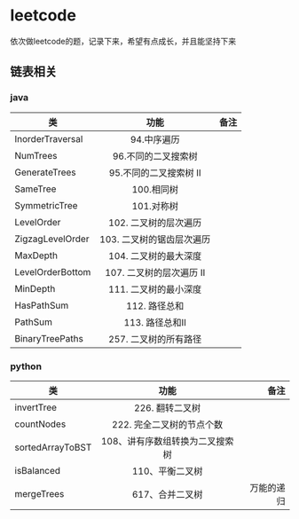 # leetcode
依次做leetcode的题，记录下来，希望有点成长，并且能坚持下来

## 链表相关
### java
| 类   |      功能      |  备注 |
|----------|:-------------:|------:|
| InorderTraversal |  94.中序遍历 |  |
| NumTrees |  96.不同的二叉搜索树 |  |
| GenerateTrees |  95.不同的二叉搜索树 Ⅱ|  |
| SameTree |  100.相同树  |
| SymmetricTree |  101.对称树  |
| LevelOrder |  102. 二叉树的层次遍历  |
| ZigzagLevelOrder |  103. 二叉树的锯齿层次遍历  |
| MaxDepth | 104. 二叉树的最大深度 |
| LevelOrderBottom | 107. 二叉树的层次遍历 II |
| MinDepth |111. 二叉树的最小深度|
| HasPathSum |112. 路径总和|
| PathSum |113. 路径总和Ⅱ|
| BinaryTreePaths |257. 二叉树的所有路径|

### python
| 类   |      功能      |  备注 |
|----------|:-------------:|------:|
| invertTree |226. 翻转二叉树|
| countNodes |222. 完全二叉树的节点个数|
| sortedArrayToBST |108、讲有序数组转换为二叉搜索树|
| isBalanced |110、平衡二叉树|
| mergeTrees |617、合并二叉树|万能的递归
